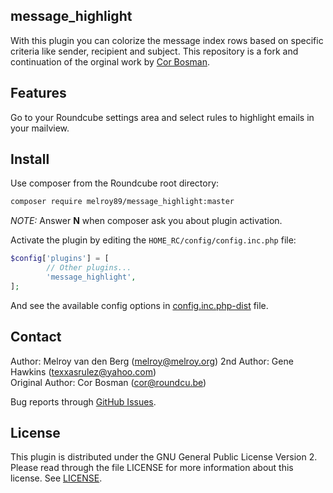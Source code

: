 ## message_highlight

With this plugin you can colorize the message index rows based on specific criteria like sender, recipient and subject. This repository is a fork and continuation of the orginal work by [Cor Bosman](https://github.com/corbosman/message_highlight).

## Features

Go to your Roundcube settings area and select rules to highlight emails in your mailview.

## Install

Use composer from the Roundcube root directory:

```sh
composer require melroy89/message_highlight:master
```

_NOTE:_ Answer **N** when composer ask you about plugin activation.

Activate the plugin by editing the `HOME_RC/config/config.inc.php` file:

```php
$config['plugins'] = [
        // Other plugins...
        'message_highlight',
];
```

And see the available config options in [config.inc.php-dist](./config.inc.php-dist) file.

## Contact

Author: Melroy van den Berg (melroy@melroy.org)
2nd Author: Gene Hawkins (texxasrulez@yahoo.com)  
Original Author: Cor Bosman (cor@roundcu.be)

Bug reports through [GitHub Issues](https://github.com/melroy89/message_highlight/issues).

## License

This plugin is distributed under the GNU General Public License Version 2.
Please read through the file LICENSE for more information about this license. See [LICENSE](./LICENSE).
